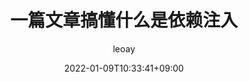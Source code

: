 ---
title: "一篇文章搞懂什么是依赖注入"
date: 2022-01-09T10:33:41+09:00
description: "Syntax highlighting test"
draft: false
hideToc: false
enableToc: true
enableTocContent: false
author: leoay
authorEmoji: 🎅
pinned: true
tags:
- 开发常识
- PHP Golang 依赖注入
series:
- 
categories:
- 常识 软件基础
image: images/feature2/color-palette.png
---